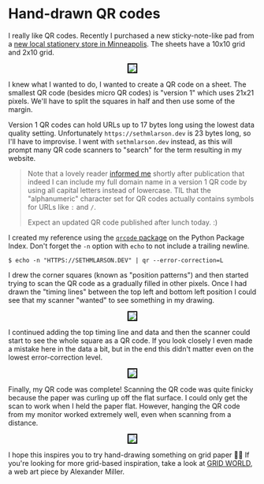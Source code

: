 # Hand-drawn QR codes

I really like QR codes. Recently I purchased a new sticky-note-like
pad from a [new local stationery store in Minneapolis](https://www.moonamoono.com/).
The sheets have a 10x10 grid and 2x10 grid.

<center><img style="border: 2px black solid; max-width:75%" src="https://storage.googleapis.com/sethmlarson-dev-static-assets/IMG_2362.jpg"></center>

I knew what I wanted to do, I wanted to create a QR code on a sheet.
The smallest QR code (besides micro QR codes) is <nobr>"version 1"</nobr> which uses 21x21 pixels.
We'll have to split the squares in half and then use some of the margin.

Version 1 QR codes can hold URLs up to 17 bytes long using the lowest
data quality setting. Unfortunately `https://sethmlarson.dev` is 23 bytes
long, so I'll have to improvise. I went with `sethmlarson.dev` instead, as this
will prompt many QR code scanners to "search" for the term resulting in my website.

> Note that a lovely reader [informed me](https://mastodon.social/@joshix@fosspri.de/114778118868222197) shortly after publication that indeed
> I can include my full domain name in a version 1 QR code by using all capital
> letters instead of lowercase. TIL that the "alphanumeric" character set for QR
> codes actually contains symbols for URLs like `:` and `/`.
>
> Expect an updated QR code published after lunch today. :)

I created my reference using the [`qrcode` package](https://pypi.org/project/qrcode/) on the Python Package Index. Don't forget
the `-n` option with `echo` to not include a trailing newline.

```
$ echo -n "HTTPS://SETHMLARSON.DEV" | qr --error-correction=L
```

I drew the corner squares (known as "position patterns") and then started trying
to scan the QR code as a gradually filled in other pixels. Once I had drawn the
"timing lines" between the top left and bottom left position I could
see that my scanner "wanted" to see something in my drawing.

<center><img style="border: 2px black solid; max-width:75%" src="https://storage.googleapis.com/sethmlarson-dev-static-assets/IMG_2355.jpg"></center>

I continued adding the top timing line and data and then the scanner could
start to see the whole square as a QR code. If you look closely I even
made a mistake here in the data a bit, but in the end this didn't matter
even on the lowest error-correction level.

<center><img style="border: 2px black solid; max-width:75%" src="https://storage.googleapis.com/sethmlarson-dev-static-assets/IMG_2356.jpg"></center>

Finally, my QR code was complete! Scanning the QR code was quite finicky because
the paper was curling up off the flat surface. I could only get the scan to work
when I held the paper flat. However, hanging the QR code from my monitor worked
extremely well, even when scanning from a distance.

<center><img style="border: 2px black solid; max-width:75%" src="https://storage.googleapis.com/sethmlarson-dev-static-assets/IMG_2367.jpg"></center>

I hope this inspires you to try hand-drawing something on grid paper <nobr>🖤🤍</nobr>
If you're looking for more grid-based inspiration, take a look at [GRID WORLD](https://alex.miller.garden/grid-world/), a web art piece by Alexander Miller.
